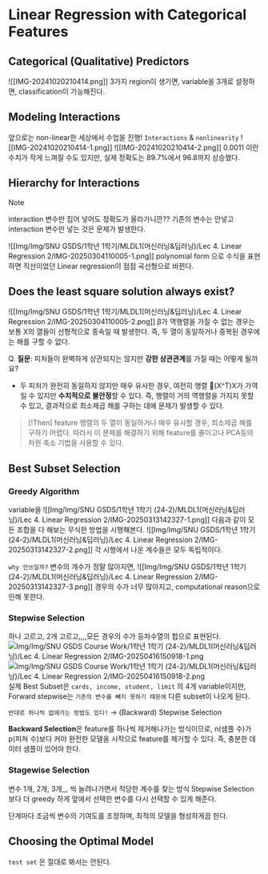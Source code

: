 # Linear Regression with Categorical Features
## Categorical (Qualitative) Predictors
![[IMG-20241020210414.png]]
3가지 region이 생기면, variable을 3개로 설정하면, classification이 가능해진다. 

## Modeling Interactions
앞으로는 non-linear한 세상에서 수업을 진행!
`Interactions` & `nonlinearity`
![[IMG-20241020210414-1.png]]
![[IMG-20241020210414-2.png]]
0.0011 이란 수치가 작게 느껴질 수도 있지만, 실제 정확도는 89.7%에서 96.8까지 상승했다. 

## Hierarchy for Interactions
> [!NOTE]
> interaction 변수만 집어 넣어도 정확도가 올라가니깐??
> 기존의 변수는 안넣고 interaction 변수만 넣는 것은 문제가 발생한다. 

![[Img/Img/SNU GSDS/1학년 1학기/MLDL1(머신러닝&딥러닝)/Lec 4. Linear Regression 2/IMG-20250304110005-1.png]]
polynomial form 으로 수식을 표현하면 직선이었던 Linear regression이 점점 곡선형으로 바뀐다. 

## Does the least square solution always exist?
![[Img/Img/SNU GSDS/1학년 1학기/MLDL1(머신러닝&딥러닝)/Lec 4. Linear Regression 2/IMG-20250304110005-2.png]]
β가 역행렬을 가질 수 없는 경우는 보통 X의 열들이 선형적으로 종속일 때 발생한다. 
즉, 두 열이 동일하거나 중복된 경우에는 해를 구할 수 없다. 

Q. **질문**: 피처들이 완벽하게 상관되지는 않지만 **강한 상관관계**를 가질 때는 어떻게 될까요?

- 두 피처가 완전히 동일하지 않지만 매우 유사한 경우, 여전히 행렬 (X^T)X가 가역일 수 있지만 **수치적으로 불안정**할 수 있다. 즉, 행렬이 거의 역행렬을 가지지 못할 수 있고, 결과적으로 최소제곱 해를 구하는 데에 문제가 발생할 수 있다. 

> [!Then]
> feature 행렬의 두 열이 동일하거나 매우 유사할 경우, 최소제곱 해를 구하기 어렵다. 따라서 이 문제를 해결하기 위해 feature를 줄이고나 PCA등의 차원 축소 기법을 사용할 수 있다. 
## Best Subset Selection

### Greedy Algorithm
variable을 ![[Img/Img/SNU GSDS/1학년 1학기 (24-2)/MLDL1(머신러닝&딥러닝)/Lec 4. Linear Regression 2/IMG-20250313142327-1.png]]
다음과 같이 모든 조합을 다 해보는 무식한 방법을 시행해본다. 
![[Img/Img/SNU GSDS/1학년 1학기 (24-2)/MLDL1(머신러닝&딥러닝)/Lec 4. Linear Regression 2/IMG-20250313142327-2.png]]
각 시행에서 나온 계수들은 모두 독립적이다. 

`why 안쓰일까?`
변수의 개수가 정말 많아지면, 
![[Img/Img/SNU GSDS/1학년 1학기 (24-2)/MLDL1(머신러닝&딥러닝)/Lec 4. Linear Regression 2/IMG-20250313142327-3.png]]
경우의 수가 너무 많아지고, computational reason으로 인해 못한다. 


### Stepwise Selection
하나 고르고, 2개 고르고,,,,모든 경우의 수가 등차수열의 합으로 표현된다. 
![Img/Img/SNU GSDS Course Work/1학년 1학기 (24-2)/MLDL1(머신러닝&딥러닝)/Lec 4. Linear Regression 2/IMG-20250416150918-1.png](IMG-20250416150918-1%201.png)![Img/Img/SNU GSDS Course Work/1학년 1학기 (24-2)/MLDL1(머신러닝&딥러닝)/Lec 4. Linear Regression 2/IMG-20250416150918-2.png](IMG-20250416150918-2%2013.png)
실제 Best Subset은 `cards, income, student, limit` 의 4개 variable이지만, Forward stepwise는 `기존의 변수를 빼지 못하기 때문에` 다른 subset이 나오게 된다. 

`반대로 하나씩 없애가는 방법도 있다!` → (Backward) Stepwise Selection

**Backward Selection**은 feature를 하나씩 제거해나가는 방식이므로, n(샘플 수)가 p(피쳐 수)보다 커야 완전한 모델을 시작으로 feature를 제거할 수 있다. 즉, 충분한 데이터 샘플이 있어야 한다. 

### Stagewise Selection
변수 1개, 2개, 3개,,, 씩 늘려나가면서 적당한 계수를 찾는 방식
Stepwise Selection보다 더 greedy 하게 앞에서 선택한 변수를 다시 선택할 수 있게 해준다. 

단계마다 조금씩 변수의 기여도를 조정하며, 최적의 모델을 형성하게끔 한다. 

## Choosing the Optimal Model
`test set` 은 절대로 봐서는 안된다. 


